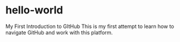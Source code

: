 # hello-world
My First Introduction to GItHub
This is my first attempt to learn how to navigate GitHub and 
work with this platform.
